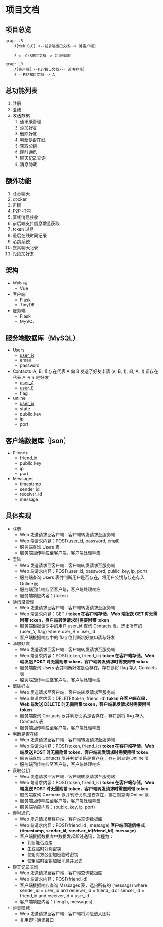 # 项目文档

## 项目总览

```mermaid
graph LR
    A[Web GUI] <--前后端接口文档--> B[客户端]

    B <--C/S接口文档--> C[服务端]
```

```mermaid
graph LR
	A[客户端] --P2P接口文档--> B[客户端]
	B --P2P接口文档--> A
```



## 总功能列表

1. 注册
2. 登陆
3. 发送数据
   1. 通讯录管理
   2. 添加好友
   3. 删除好友
   4. 判断是否在线
   5. 获取公钥
   6. 即时通讯
   7. 聊天记录查询
   8. 消息隐藏


## 额外功能

1. 语音聊天
2. docker
3. 群聊
4. P2P 打洞
5. 离线消息接收
6. 前后端支持信息增量获取
7. token 过期
8. 最后在线时间记录
9. 心跳系统
10. 搜索聊天记录
11. 拒绝加好友

## 架构

- Web 端
  - Vue
- 客户端
  - Flask
  - TinyDB
- 服务端
  - Flask
  - MySQL
  

## 服务端数据库（MySQL）

- Users
  - <span style="text-decoration:underline;">user_id</span>
  - email
  - password
- Contacts
  (A, B, 1) 存在代表 A 向 B 发送了好友申请
  (A, B, 1), (B, A, 1) 都存在代表 A 与 B 是好友
  - <span style="text-decoration:underline;">user_A</span>
  - <span style="text-decoration:underline;">user_B</span>
  - flag
- Online
  - <span style="text-decoration:underline;">user_id</span>
  - state
  - public_key
  - ip
  - port

## 客户端数据库（json）

- Friends
  - <span style="text-decoration:underline;">friend_id</span>
  - public_key
  - ip
  - port
- Messages
  - <span style="text-decoration:underline;">timestamp</span>
  - sender_id
  - receiver_id
  - message

## 具体实现

- 注册
  - Web 发送请求至客户端，客户端转发请求至服务端
  - Web 端请求内容：POST(user_id, password, email)
  - 服务端查询 Users 表
  - 服务端回传响应至客户端，客户端处理响应
- 登陆
  - Web 发送请求至客户端，客户端转发请求至服务端
  - Web 端请求内容：POST(user_id, password, public_key, ip, port)
  - 服务端查询 Users 表并判断用户是否存在，将用户公钥与状态存入 Online 表
  - 服务端回传响应至客户端，客户端处理响应
  - 服务端响应内容：(token)
- 通讯录管理
  - Web 发送请求至客户端，客户端转发请求至服务端
  - Web 端请求内容：GET()
    **token 在客户端存储，Web 端发送 GET 时无需附带 token，客户端转发请求时需要附带 token**
  - 服务端根据请求中的用户 user_id 查询 Contacts 表，选出所有的 (user_A, flag) where user_B = user_id
  - 客户端根据响应中的 flag 位判断新好友申请与好友
- 添加好友
  - Web 发送请求至客户端，客户端转发请求至服务端
  - Web 端请求内容：POST(token, friend_id)
    **token 在客户端存储，Web 端发送 POST 时无需附带 token，客户端转发请求时需要附带 token**
  - 服务端查询 Users 表并判断好友是否存在，存在则将 flag 存入 Contacts 表
  - 服务端回传响应至客户端，客户端处理响应
- 删除好友
  - Web 发送请求至客户端，客户端转发请求至服务端
  - Web 端请求内容：DELETE(token, friend_id)
    **token 在客户端存储，Web 端发送 DELETE 时无需附带 token，客户端转发请求时需要附带 token**
  - 服务端查询 Contacts 表并判断关系是否存在，存在则将 flag 存入 Contacts 表
  - 服务端回传响应至客户端，客户端处理响应
- 判断是否在线
  - Web 发送请求至客户端，客户端转发请求至服务端
  - Web 端请求内容：POST(token, friend_id)
    **token 在客户端存储，Web 端发送 POST 时无需附带 token，客户端转发请求时需要附带 token**
  - 服务端查询 Contacts 表并判断关系是否存在，存在则查询 Online 表
  - 服务端回传响应至客户端，客户端处理响应
- 获取公钥
  - Web 发送请求至客户端，客户端转发请求至服务端
  - Web 端请求内容：POST(token, friend_id)
    **token 在客户端存储，Web 端发送 POST 时无需附带 token，客户端转发请求时需要附带 token**
  - 服务端查询 Contacts 表并判断关系是否存在，存在则查询 Online 表
  - 服务端回传响应至客户端，客户端处理响应
  - 服务端响应内容：(public_key, ip, port)
- 即时通讯
  - Web 发送请求至客户端，客户端查询数据库
  - Web 端请求内容：POST(friend_id , message)
    **客户端间通信格式：(timestamp, sender_id, receiver_id(friend_id), message)**
  - 客户端根据数据库中数据发起即时通讯，流程为：
    - 判断能否连接
    - 生成临时对称密钥
    - 使用对方公钥加密临时密钥
    - 使用临时密钥加密消息并发送
- 聊天记录查询
  - Web 发送请求至客户端，客户端查询数据库
  - Web 端请求内容：POST(friend_id)
  - 客户端根据响应查询 Messages 表，选出所有的 (message) where sender_id = user_id and receiver_id = friend_id or sender_id = friend_id and receiver_id = user_id
  - 客户端响应内容：(length, messages)
- 消息隐藏
  - Web 发送请求至客户端，客户端将消息嵌入图片
  - 复用即时通讯接口

